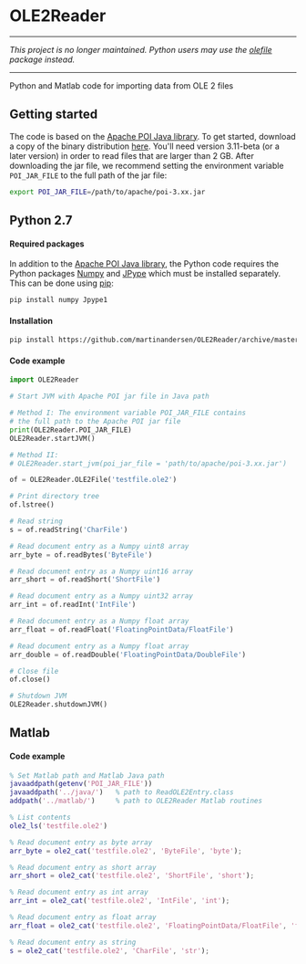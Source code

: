 OLE2Reader
==========
* * *
*This project is no longer maintained. Python users may use the [olefile](https://github.com/decalage2/olefile) package instead.*
* * *

Python and Matlab code for importing data from OLE 2 files


Getting started
---------------
The code is based on the [Apache POI Java library](http://poi.apache.org). To get started, download a copy of the binary distribution [here](http://poi.apache.org/download.html). You'll need version 3.11-beta (or a later version) in order to read files that are larger than 2 GB. After downloading the jar file, we recommend setting the environment variable `POI_JAR_FILE` to the full path of the jar file:

```bash
export POI_JAR_FILE=/path/to/apache/poi-3.xx.jar
```


Python 2.7
---------------

#### Required packages
In addition to the [Apache POI Java library](http://poi.apache.org), the Python code requires the Python packages [Numpy](http://www.numpy.org) and [JPype](https://github.com/originell/jpype) which must be installed separately. This can be done using [pip](https://github.com/pypa/pip):

```bash
pip install numpy Jpype1
```

#### Installation

```bash
pip install https://github.com/martinandersen/OLE2Reader/archive/master.zip
```

#### Code example

```python
import OLE2Reader

# Start JVM with Apache POI jar file in Java path

# Method I: The environment variable POI_JAR_FILE contains 
# the full path to the Apache POI jar file 
print(OLE2Reader.POI_JAR_FILE)
OLE2Reader.startJVM()  

# Method II:
# OLE2Reader.start_jvm(poi_jar_file = 'path/to/apache/poi-3.xx.jar')

of = OLE2Reader.OLE2File('testfile.ole2')

# Print directory tree
of.lstree()

# Read string
s = of.readString('CharFile')

# Read document entry as a Numpy uint8 array
arr_byte = of.readBytes('ByteFile')

# Read document entry as a Numpy uint16 array
arr_short = of.readShort('ShortFile')

# Read document entry as a Numpy uint32 array
arr_int = of.readInt('IntFile')

# Read document entry as a Numpy float array
arr_float = of.readFloat('FloatingPointData/FloatFile')

# Read document entry as a Numpy float array
arr_double = of.readDouble('FloatingPointData/DoubleFile')

# Close file
of.close()

# Shutdown JVM
OLE2Reader.shutdownJVM()
``` 

Matlab
---------------

#### Code example

```matlab
% Set Matlab path and Matlab Java path
javaaddpath(getenv('POI_JAR_FILE'))
javaaddpath('../java/')   % path to ReadOLE2Entry.class
addpath('../matlab/')     % path to OLE2Reader Matlab routines

% List contents
ole2_ls('testfile.ole2')

% Read document entry as byte array
arr_byte = ole2_cat('testfile.ole2', 'ByteFile', 'byte');

% Read document entry as short array
arr_short = ole2_cat('testfile.ole2', 'ShortFile', 'short');

% Read document entry as int array
arr_int = ole2_cat('testfile.ole2', 'IntFile', 'int');

% Read document entry as float array
arr_float = ole2_cat('testfile.ole2', 'FloatingPointData/FloatFile', 'float');

% Read document entry as string
s = ole2_cat('testfile.ole2', 'CharFile', 'str');
```

